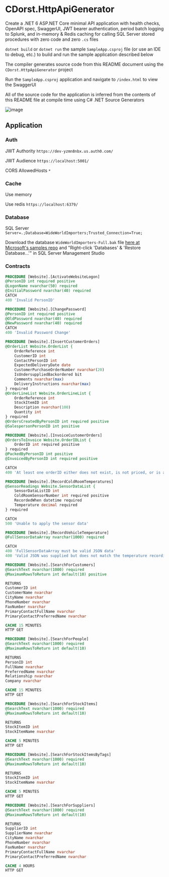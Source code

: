 ﻿# CDorst.HttpApiGenerator

Create a .NET 6 ASP.NET Core minimal API application with health checks, OpenAPI spec, SwaggerUI, JWT bearer authentication, period batch logging to Splunk, and in-memory & Redis caching for calling SQL Server stored procedures with zero code and zero `.cs` files

`dotnet build` or `dotnet run` the sample `SampleApp.csproj` file (or use an IDE to debug, etc.) to build and run the sample application described below

The compiler generates source code from this README document using the `CDorst.HttpApiGenerator` project

Run the `SampleApp.csproj` application and navigate to `/index.html` to view the SwaggerUI

All of the source code for the application is inferred from the contents of this README file at compile time using C# .NET Source Generators

![image](https://user-images.githubusercontent.com/18475870/141681145-2faf2cd8-3142-47ae-9218-6f6263968705.png)


## Application

### Auth

JWT Authority `https://dev-yzmn8nbx.us.auth0.com/`

JWT Audience `https://localhost:5001/`

CORS AllowedHosts `*`

### Cache

Use memory

Use redis `https://localhost:6379/`

### Database

SQL Server `Server=.;Database=WideWorldImporters;Trusted_Connection=True;`

Download the database `WideWorldImporters-Full.bak` file [here at Microsoft's samples repo](http://go.microsoft.com/fwlink/?LinkID=800630) and "Right-click 'Databases' & 'Restore Database...'" in SQL Server Management Studio

### Contracts

```sql
PROCEDURE [Website].[ActivateWebsiteLogon]
@PersonID int required positive
@LogonName nvarchar(50) required
@InitialPassword nvarchar(40) required
CATCH
400 'Invalid PersonID'
```

```sql
PROCEDURE [Website].[ChangePassword]
@PersonID int required positive
@OldPassword nvarchar(40) required
@NewPassword nvarchar(40) required
CATCH
400 'Invalid Password Change'
```

```sql
PROCEDURE [Website].[InsertCustomerOrders]
@OrderList Website.OrderList {
    OrderReference int
    CustomerID int
    ContactPersonID int
    ExpectedDeliveryDate date
    CustomerPurchaseOrderNumber nvarchar(20)
    IsUndersuppliedBackordered bit
    Comments nvarchar(max)
    DeliveryInstructions nvarchar(max)
} required
@OrderLineList Website.OrderLineList {
    OrderReference int
    StockItemID int
    Description nvarchar(100)
    Quantity int
} required
@OrdersCreatedByPersonID int required positive
@SalespersonPersonID int positive
```

```sql
PROCEDURE [Website].[InvoiceCustomerOrders]
@OrdersToInvoice Website.OrderIDList {
    OrderID int required positive
} required
@PackedByPersonID int positive
@InvoicedByPersonID int required positive

CATCH
400 'At least one orderID either does not exist, is not priced, or is already invoiced'
```

```sql
PROCEDURE [Website].[RecordColdRoomTemperatures]
@SensorReadings Website.SensorDataList {
    SensorDataListID int
    ColdRoomSensorNumber int required positive
    RecordedWhen datetime required
    Temperature decimal required
} required

CATCH
500 'Unable to apply the sensor data'
```

```sql
PROCEDURE [Website].[RecordVehicleTemperature]
@FullSensorDataArray nvarchar(1000) required

CATCH
400 'FullSensorDataArray must be valid JSON data'
400 'Valid JSON was supplied but does not match the temperature recordings array structure'
```

```sql
PROCEDURE [Website].[SearchForCustomers]
@SearchText nvarchar(1000) required
@MaximumRowsToReturn int default(10) positive

RETURNS
CustomerID int
CustomerName nvarchar
CityName nvarchar
PhoneNumber nvarchar
FaxNumber nvarchar
PrimaryContactFullName nvarchar
PrimaryContactPreferredName nvarchar

CACHE 15 MINUTES
HTTP GET
```

```sql
PROCEDURE [Website].[SearchForPeople]
@SearchText nvarchar(1000) required
@MaximumRowsToReturn int default(10)

RETURNS
PersonID int
FullName nvarchar
PreferredName nvarchar
Relationship nvarchar
Company nvarchar

CACHE 15 MINUTES
HTTP GET
```

```sql
PROCEDURE [Website].[SearchForStockItems]
@SearchText nvarchar(1000) required
@MaximumRowsToReturn int default(10)

RETURNS
StockItemID int
StockItemName nvarchar

CACHE 5 MINUTES
HTTP GET
```

```sql
PROCEDURE [Website].[SearchForStockItemsByTags]
@SearchText nvarchar(1000) required
@MaximumRowsToReturn int default(10)

RETURNS
StockItemID int
StockItemName nvarchar

CACHE 5 MINUTES
HTTP GET
```

```sql
PROCEDURE [Website].[SearchForSuppliers]
@SearchText nvarchar(1000) required
@MaximumRowsToReturn int default(10)

RETURNS
SupplierID int
SupplierName nvarchar
CityName nvarchar
PhoneNumber nvarchar
FaxNumber nvarchar
PrimaryContactFullName nvarchar
PrimaryContactPreferredName nvarchar

CACHE 4 HOURS
HTTP GET
```
